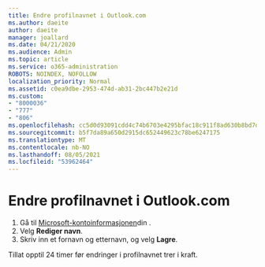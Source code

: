 ```yaml
---
title: Endre profilnavnet i Outlook.com
ms.author: daeite
author: daeite
manager: joallard
ms.date: 04/21/2020
ms.audience: Admin
ms.topic: article
ms.service: o365-administration
ROBOTS: NOINDEX, NOFOLLOW
localization_priority: Normal
ms.assetid: c0ea9dbe-2953-474d-ab31-2bc447b2e21d
ms.custom:
- "8000036"
- "777"
- "806"
ms.openlocfilehash: cc5d0d93091cdd4c74b6703e4295bfac18c911f8ad630b8bd7db5a17b1ffb9d0
ms.sourcegitcommit: b5f7da89a650d2915dc652449623c78be6247175
ms.translationtype: MT
ms.contentlocale: nb-NO
ms.lasthandoff: 08/05/2021
ms.locfileid: "53962464"
---
```

# <a name="change-your-profile-name-in-outlookcom"></a>Endre profilnavnet i Outlook.com

1. Gå til [Microsoft-kontoinformasjonen](https://go.microsoft.com/fwlink/p/?linkid=860841)din .
2. Velg **Rediger navn**.
3. Skriv inn et fornavn og etternavn, og velg **Lagre**.

Tillat opptil 24 timer før endringer i profilnavnet trer i kraft.